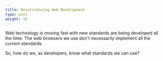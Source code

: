 ```yaml
---
title: Reintroducing Web Development
type: unit
weight: 10
---
```


Web technology is moving fast with new standards are being developed all the time.
The web browsers we use don't necessarily implement all the current standards.

So, how do we, as developers, know what standards we can use?
